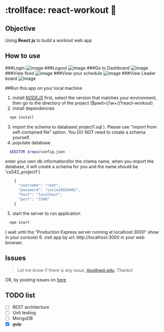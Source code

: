 # :trollface: react-workout :bowling:
## Objective
Using **React.js** to build a workout web app

## How to use

###Login
![image](https://github.com/sbvictory/befit-workout/blob/master/readmeimages/login.jpg)
###Logout
![image](https://github.com/sbvictory/befit-workout/blob/master/readmeimages/logout.jpg)
###Go to Dashboard
![image](https://github.com/sbvictory/befit-workout/blob/master/readmeimages/dashboard.jpg)
###View food
![image](https://github.com/sbvictory/befit-workout/blob/master/readmeimages/food.jpg)
###View your schedule
![image](https://github.com/sbvictory/befit-workout/blob/master/readmeimages/schedule.jpg)
###View Leader board
![image](https://github.com/sbvictory/befit-workout/blob/master/readmeimages/leaderboard.jpg)



##Run this app on your local machine

1. install [*NODEJS*](https://nodejs.org/en/download/) first, select the version that matches your environment, then go to the directory of the project ($pwd=(/\w\+/)?react-workout)
2. install dependencies

  ```sh
    npm install
  ```
3. import the schema to database( project1.sql ). Please use "import from self-contained file" option. You DO NOT need to create a schema yourself.
4. populate database

  ```sh
    $EDITOR $repo/config.json
  ```

   enter your own db information(for the chema name, when you import the database, it will create a schema for you and the name should be 'cs542_project1')

  ```javascript
      {
        "username": "root",
        "password": "susie19910401",
        "host": "localhost",
        "port": "3306"
      }
  ```

5. start the server to run application

  ```sh
    npm start
  ```

  ( wait until the "Production Express server running at localhost:3000" show in your console)
6. visit app by url: http://localhost:3000 in your web browser.

## Issues
> Let me know if there is any issue, jlou@wpi.edu. Thanks!

OR, by posting issues on [here](https://github.com/sbvictory/react-workout/issues)


## **TODO** list
- [ ] REST architecture
- [ ] Unit testing
- [ ] MongoDB
- [x] ~~gulp~~
